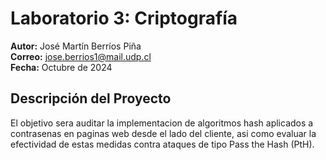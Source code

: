 # Laboratorio 3: Criptografía

**Autor:** José Martín Berríos Piña  
**Correo:** jose.berrios1@mail.udp.cl  
**Fecha:** Octubre de 2024

## Descripción del Proyecto

El objetivo sera auditar la implementacion de algoritmos hash aplicados a contrasenas en
paginas web desde el lado del cliente, asi como evaluar la efectividad de estas medidas contra
ataques de tipo Pass the Hash (PtH). 


